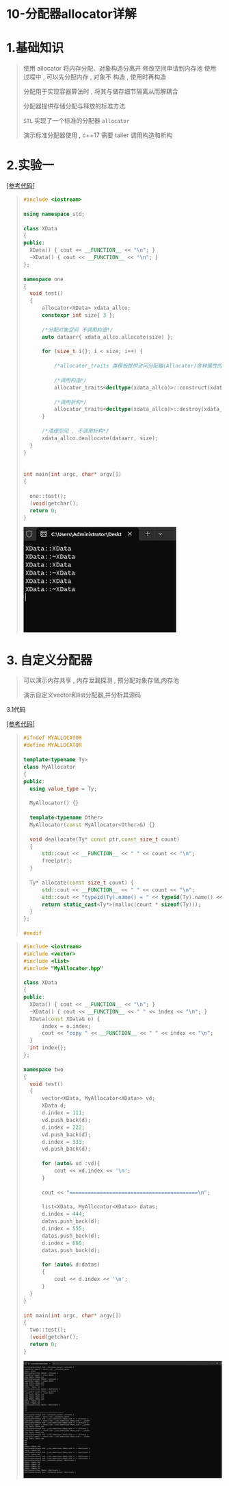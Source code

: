 # 10-分配器allocator详解

# 1.基础知识

>使用 allocator 将内存分配、对象构造分离开 修改空间申请到内存池 使用过程中 , 可以先分配内存 , 对象不
>构造 , 使用时再构造  
>
>分配用于实现容器算法时 , 将其与储存细节隔离从而解耦合
>
>分配器提供存储分配与释放的标准方法
>
>`STL` 实现了一个标准的分配器 `allocator`
>
>演示标准分配器使用 , c++17 需要 tailer 调用构造和析构

# 2.实验一

[[参考代码]]()

>```c++
>#include <iostream>
>
>using namespace std;
>
>class XData
>{
>public:
>	XData() { cout << __FUNCTION__ << "\n"; }
>	~XData() { cout << __FUNCTION__ << "\n"; }
>};
>
>namespace one
>{
>	void test()
>	{
>		allocator<XData> xdata_allco;
>		constexpr int size{ 3 };
>
>		/*分配对象空间 不调用构造*/
>		auto dataarr{ xdata_allco.allocate(size) };
>
>		for (size_t i{}; i < size; i++) {
>
>			/*allocator_traits 类模板提供访问分配器(Allocator)各种属性的标准化方式*/
>
>			/*调用构造*/
>			allocator_traits<decltype(xdata_allco)>::construct(xdata_allco, dataarr + i);
>
>			/*调用析构*/
>			allocator_traits<decltype(xdata_allco)>::destroy(xdata_allco, dataarr + i);
>		}
>
>		/*清理空间 , 不调用析构*/
>		xdata_allco.deallocate(dataarr, size);
>	}
>}
>
>
>int main(int argc, char* argv[])
>{
>
>	one::test();
>	(void)getchar();
>	return 0;
>}
>
>
>```
>
><img src="./assets/image-20231011143954774.png" alt="image-20231011143954774" />

# 3. 自定义分配器

>可以演示内存共享 , 内存泄漏探测 , 预分配对象存储,内存池
>
>演示自定义vector和list分配器,并分析其源码

3.1代码

[[参考代码]]()

>```c++
>#ifndef MYALLOCATOR
>#define MYALLOCATOR
>
>template<typename Ty>
>class MyAllocator
>{
>public:
>	using value_type = Ty;
>
>	MyAllocator() {}
>
>	template<typename Other>
>	MyAllocator(const MyAllocator<Other>&) {}
>
>	void deallocate(Ty* const ptr,const size_t count)
>	{
>		std::cout << __FUNCTION__ << " " << count << "\n";
>		free(ptr);
>	}
>
>	Ty* allocate(const size_t count) {
>		std::cout << __FUNCTION__ << " " << count << "\n";
>		std::cout << "typeid(Ty).name() = " << typeid(Ty).name() << "\n";
>		return static_cast<Ty*>(malloc(count * sizeof(Ty)));
>	}
>};
>
>#endif
>
>```
>
>

>```c++
>#include <iostream>
>#include <vector>
>#include <list>
>#include "MyAllocator.hpp"
>
>class XData
>{
>public:
>	XData() { cout << __FUNCTION__ << "\n"; }
>	~XData() { cout << __FUNCTION__ << " " << index << "\n"; }
>	XData(const XData& o) {
>		index = o.index; 
>		cout << "copy " << __FUNCTION__ << " " << index << "\n";
>	}
>	int index{};
>};
>
>namespace two
>{
>	void test()
>	{
>		vector<XData, MyAllocator<XData>> vd;
>		XData d;
>		d.index = 111;
>		vd.push_back(d);
>		d.index = 222;
>		vd.push_back(d);
>		d.index = 333;
>		vd.push_back(d);
>
>		for (auto& xd :vd){
>			cout << xd.index << '\n';
>		}
>
>		cout << "==========================================\n";
>
>		list<XData, MyAllocator<XData>> datas;
>		d.index = 444;
>		datas.push_back(d);
>		d.index = 555;
>		datas.push_back(d);
>		d.index = 666;
>		datas.push_back(d);
>
>		for (auto& d:datas)
>		{
>			cout << d.index << '\n';
>		}
>	}
>}
>
>int main(int argc, char* argv[])
>{
>	two::test();
>	(void)getchar();
>	return 0;
>}
>```
>
><img src="./assets/image-20231011181559087.png" alt="image-20231011181559087" />